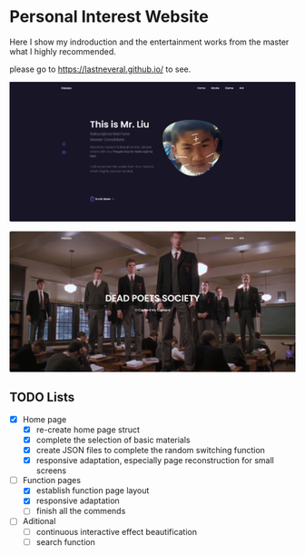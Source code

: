 # Personal Interest Website

Here I show my indroduction and the entertainment works from the master what I highly recommended.

please go to https://lastneveral.github.io/ to see.

![Alt text](assets/img/effect0.jpg)

![Alt text](assets/img/effect1.jpg)

## TODO Lists
- [x] Home page
  - [x] re-create home page struct
  - [x] complete the selection of basic materials
  - [x] create JSON files to complete the random switching function
  - [x] responsive adaptation, especially page reconstruction for small screens
- [ ] Function pages
  - [x] establish function page layout
  - [x] responsive adaptation
  - [ ] finish all the commends

- [ ] Aditional
  - [ ] continuous interactive effect beautification
  - [ ] search function
